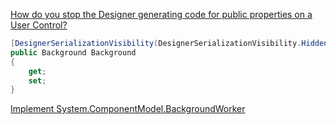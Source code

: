 [How do you stop the Designer generating code for public properties on a User Control?](https://stackoverflow.com/questions/29696/how-do-you-stop-the-designer-generating-code-for-public-properties-on-a-user-con)
```csharp
[DesignerSerializationVisibility(DesignerSerializationVisibility.Hidden)]
public Background Background
{
    get;
    set;
}
```

[Implement System.ComponentModel.BackgroundWorker](https://github.com/inthehand/32feet/blob/main/Legacy/InTheHand.Net.Personal/Windows/Forms/BackgroundWorker.cs)
